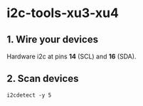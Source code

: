 # i2c-tools-xu3-xu4

## 1. Wire your devices
Hardware i2c at pins **14** (SCL) and **16** (SDA).

## 2. Scan devices
`i2cdetect -y 5`
